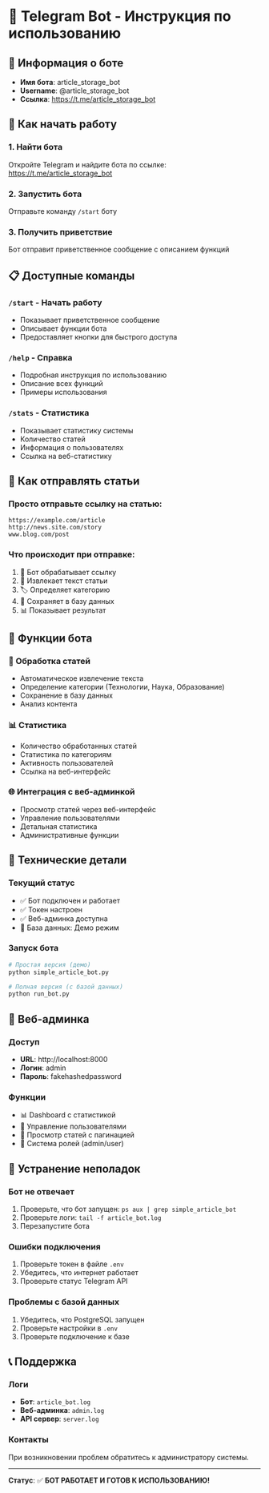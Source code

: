 # 🤖 Telegram Bot - Инструкция по использованию

## 📱 Информация о боте

- **Имя бота**: article_storage_bot
- **Username**: @article_storage_bot
- **Ссылка**: https://t.me/article_storage_bot

## 🚀 Как начать работу

### 1. Найти бота
Откройте Telegram и найдите бота по ссылке: https://t.me/article_storage_bot

### 2. Запустить бота
Отправьте команду `/start` боту

### 3. Получить приветствие
Бот отправит приветственное сообщение с описанием функций

## 📋 Доступные команды

### `/start` - Начать работу
- Показывает приветственное сообщение
- Описывает функции бота
- Предоставляет кнопки для быстрого доступа

### `/help` - Справка
- Подробная инструкция по использованию
- Описание всех функций
- Примеры использования

### `/stats` - Статистика
- Показывает статистику системы
- Количество статей
- Информация о пользователях
- Ссылка на веб-статистику

## 🔗 Как отправлять статьи

### Просто отправьте ссылку на статью:
```
https://example.com/article
http://news.site.com/story
www.blog.com/post
```

### Что происходит при отправке:
1. 🔄 Бот обрабатывает ссылку
2. 📰 Извлекает текст статьи
3. 🏷️ Определяет категорию
4. 💾 Сохраняет в базу данных
5. 📊 Показывает результат

## 🎯 Функции бота

### 📰 Обработка статей
- Автоматическое извлечение текста
- Определение категории (Технологии, Наука, Образование)
- Сохранение в базу данных
- Анализ контента

### 📊 Статистика
- Количество обработанных статей
- Статистика по категориям
- Активность пользователей
- Ссылка на веб-интерфейс

### 🌐 Интеграция с веб-админкой
- Просмотр статей через веб-интерфейс
- Управление пользователями
- Детальная статистика
- Административные функции

## 🔧 Технические детали

### Текущий статус
- ✅ Бот подключен и работает
- ✅ Токен настроен
- ✅ Веб-админка доступна
- 🔄 База данных: Демо режим

### Запуск бота
```bash
# Простая версия (демо)
python simple_article_bot.py

# Полная версия (с базой данных)
python run_bot.py
```

## 📱 Веб-админка

### Доступ
- **URL**: http://localhost:8000
- **Логин**: admin
- **Пароль**: fakehashedpassword

### Функции
- 📊 Dashboard с статистикой
- 👥 Управление пользователями
- 📰 Просмотр статей с пагинацией
- 🔐 Система ролей (admin/user)

## 🚨 Устранение неполадок

### Бот не отвечает
1. Проверьте, что бот запущен: `ps aux | grep simple_article_bot`
2. Проверьте логи: `tail -f article_bot.log`
3. Перезапустите бота

### Ошибки подключения
1. Проверьте токен в файле `.env`
2. Убедитесь, что интернет работает
3. Проверьте статус Telegram API

### Проблемы с базой данных
1. Убедитесь, что PostgreSQL запущен
2. Проверьте настройки в `.env`
3. Проверьте подключение к базе

## 📞 Поддержка

### Логи
- **Бот**: `article_bot.log`
- **Веб-админка**: `admin.log`
- **API сервер**: `server.log`

### Контакты
При возникновении проблем обратитесь к администратору системы.

---

**Статус**: ✅ **БОТ РАБОТАЕТ И ГОТОВ К ИСПОЛЬЗОВАНИЮ!**
